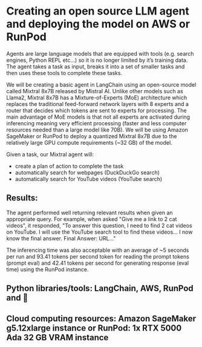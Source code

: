 # Creating an open source LLM agent and deploying the model on AWS or RunPod

Agents are large language models that are equipped with tools (e.g. search engines, Python REPL etc…) so it is no longer limited by it’s training data. The agent takes a task as input, breaks it into a set of smaller tasks and then uses these tools to complete these tasks.

We will be creating a basic agent in LangChain using an open-source model called Mixtral 8x7B released by Mistral AI. Unlike other models such as Llama2, Mixtral 8x7B has a Mixture-of-Experts (MoE) architecture which replaces the traditional feed-forward network layers with 8 experts and a router that decides which tokens are sent to experts for processing. The main advantage of MoE models is that not all experts are activated during inferencing meaning very efficient processing (faster and less computer resources needed than a large model like 70B). We will be using Amazon SageMaker or RunPod to deploy a quantized Mixtral 8x7B due to the relatively large GPU compute requirements (~32 GB) of the model.

Given a task, our Mixtral agent will:
- create a plan of action to complete the task 
- automatically search for webpages (DuckDuckGo search)
- automatically search for YouTube videos (YouTube search) 

## Results:
The agent performed well returning relevant results when given an appropriate query. For example, when asked "Give me a link to 2 cat videos", it responded, "To answer this question, I need to find 2 cat videos on YouTube. I will use the YouTube search tool to find these videos… I now know the final answer. Final Answer: URL..."

The inferencing time was also acceptable with an average of ~5 seconds per run and 93.41 tokens per second token for reading the prompt tokens (prompt eval) and 42.41 tokens per second for generating response (eval time) using the RunPod instance.

## Python libraries/tools: LangChain, AWS, RunPod and 🤗

## Cloud computing resources: Amazon SageMaker g5.12xlarge instance or RunPod: 1x RTX 5000 Ada 32 GB VRAM instance


